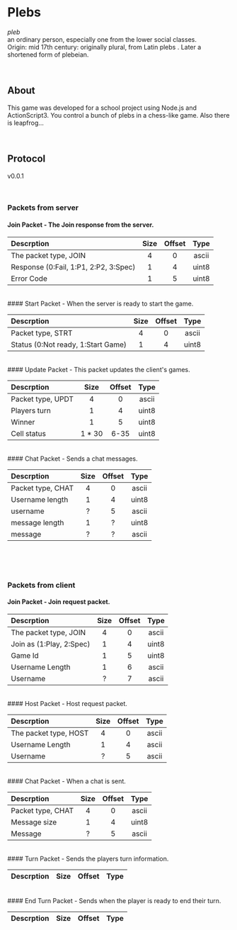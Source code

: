# Plebs
_pleb_  
an ordinary person, especially one from the lower social classes.  
Origin: mid 17th century: originally plural, from Latin plebs . Later a shortened form of plebeian.

<br>

## About
This game was developed for a school project using Node.js and ActionScript3. You control a bunch of plebs in a chess-like game. Also there is leapfrog...

<br>

## Protocol 
v0.0.1

<br>

### Packets from server


#### Join Packet - The Join response from the server.  

| Descrption | Size | Offset | Type |
|:---|:---:|:---:|:---:|
|The packet type, JOIN|4|0|ascii|
|Response (0:Fail, 1:P1, 2:P2, 3:Spec)|1|4|uint8|
|Error Code|1|5|uint8|


<br>
#### Start Packet - When the server is ready to start the game.

| Descrption | Size | Offset | Type |
|:---|:---:|:---:|:---:|
|Packet type, STRT|4|0|ascii|
|Status (0:Not ready, 1:Start Game)|1|4|uint8|

<br>
#### Update Packet - This packet updates the client's games.

| Descrption | Size | Offset | Type |
|:---|:---:|:---:|:---:|
|Packet type, UPDT|4|0|ascii|
|Players turn|1|4|uint8|
|Winner|1|5|uint8|
|Cell status|1 * 30|6-35|uint8|

<br>
#### Chat Packet - Sends a chat messages.

| Descrption | Size | Offset | Type |
|:---|:---:|:---:|:---:|
|Packet type, CHAT|4|0|ascii|
|Username length|1|4|uint8|
|username|?|5|ascii|
|message length|1|?|uint8|
|message|?|?|ascii|

<br>
<br>
<br>

### Packets from client

#### Join Packet - Join request packet.

| Descrption | Size | Offset | Type |
|:---|:---:|:---:|:---:|
|The packet type, JOIN|4|0|ascii|
|Join as (1:Play, 2:Spec)|1|4|uint8|
|Game Id|1|5|uint8|
|Username Length|1|6|ascii|
|Username|?|7|ascii|

<br>
#### Host Packet - Host request packet.

| Descrption | Size | Offset | Type |
|:---|:---:|:---:|:---:|
|The packet type, HOST|4|0|ascii|
|Username Length|1|4|ascii|
|Username|?|5|ascii|

<br>
#### Chat Packet - When a chat is sent.

| Descrption | Size | Offset | Type |
|:---|:---:|:---:|:---:|
|Packet type, CHAT|4|0|ascii|
|Message size|1|4|uint8|
|Message|?|5|ascii|

<br>
#### Turn Packet - Sends the players turn information.

| Descrption | Size | Offset | Type |
|:---|:---:|:---:|:---:|

<br>
#### End Turn Packet - Sends when the player is ready to end their turn.

| Descrption | Size | Offset | Type |
|:---|:---:|:---:|:---:|

